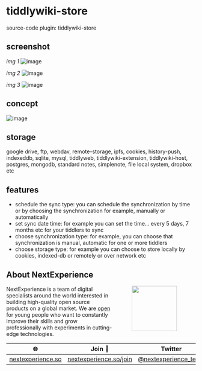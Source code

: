 # tiddlywiki-store
source-code plugin: tiddlywiki-store

## screenshot

*img 1*
![image](https://user-images.githubusercontent.com/123137817/215286490-fc12aeeb-a3a0-4844-b893-dd3a3d261717.png)

*img 2*
![image](https://user-images.githubusercontent.com/123137817/215289109-e93dd532-cee7-4257-b6d8-cec60314aa71.png)

*img 3*
![image](https://user-images.githubusercontent.com/123137817/215289150-ac3fe05e-b75e-48e2-a597-d3066ce97b99.png)

## concept
![image](https://user-images.githubusercontent.com/123137817/215293468-ff1e2f75-a5df-42a4-8737-c33e30986cc2.png)

## storage
google drive, ftp, webdav, remote-storage, ipfs, cookies, history-push, indexeddb, sqlite, mysql, tiddlyweb, tiddlywiki-extension, tiddlywiki-host, postgres, mongodb, standard notes, simplenote, file local system, dropbox etc

## features
- schedule the sync type: you can schedule the synchronization by time or by choosing the synchronization for example, manually or automatically
- set sync date time: for example you can set the time... every 5 days, 7 months etc for your tiddlers to sync
- choose synchronization type: for example, you can choose that synchronization is manual, automatic for one or more tiddlers
- choose storage type: for example you can choose to store locally by cookies, indexed-db or remotely or over network etc

## About NextExperience

<img align="right" width="120" height="120" src="https://cdn-icons-png.flaticon.com/512/1600/1600856.png" hspace="50">

NextExperience is a team of digital specialists around the world interested in building high-quality open source products on a global market. We are [open](https://codex.so/join) for young people who want to constantly improve their skills and grow professionally with experiments in cutting-edge technologies.

| 🌐 | Join  👋  | Twitter | Instagram |
| -- | -- | -- | -- |
| [nextexperience.so](https://nextexperience.so) | [nextexperience.so/join](https://nextexperience.so/join) |[@nextexperience_team](http://twitter.com/nextexperience_team) | [@nextexperience_team](http://instagram.com/nextexperience_team/) |
